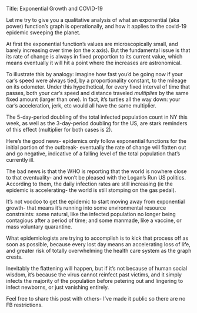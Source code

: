 Title: Exponential Growth and COVID-19

Let me try to give you a qualitative analysis of what an exponential (aka power) function’s graph is operationally, and how it applies to the covid-19 epidemic sweeping the planet.

At first the exponential function’s values are microscopically small, and barely increasing over time (on the x axis). But the fundamental issue is that its rate of change is always in fixed proportion to its current value, which means eventually it will hit a point where the increases are astronomical.

To illustrate this by analogy: imagine how fast you’d be going now if your car’s speed were always tied, by a proportionality constant, to the mileage on its odometer. Under this hypothetical, for every fixed interval of time that passes, both your car’s speed and distance traveled *multiplies* by the same fixed amount (larger than one). In fact, it’s turtles all the way down: your car’s acceleration, jerk, etc would all have the same multiplier.

The 5-day-period doubling of the total infected population count in NY this week, as well as the 3-day-period doubling for the US, are stark reminders of this effect (multiplier for both cases is 2).

Here’s the good news- epidemics only follow exponential functions for the initial portion of the outbreak- eventually the rate of change will flatten out and go negative, indicative of a falling level of the total population that’s currently ill.

The bad news is that the WHO is reporting that the world is nowhere close to that eventuality- and won’t be pleased with the Logan’s Run US politics. According to them, the daily infection rates are still increasing (ie the epidemic is accelerating- the world is still stomping on the gas pedal).

It’s not voodoo to get the epidemic to start moving away from exponential growth- that means it’s running into some environmental resource constraints: some natural, like the infected population no longer being contagious after a period of time; and some manmade, like a vaccine, or mass voluntary quarantine.

What epidemiologists are trying to accomplish is to kick that process off as soon as possible, because every lost day means an accelerating loss of life, and greater risk of totally overwhelming the health care system as the graph crests.

Inevitably the flattening will happen, but if it’s not because of human social wisdom, it’s because the virus cannot reinfect past victims, and it simply infects the majority of the population before petering out and lingering to infect newborns, or just vanishing entirely.

Feel free to share this post with others- I’ve made it public so there are no FB restrictions.
